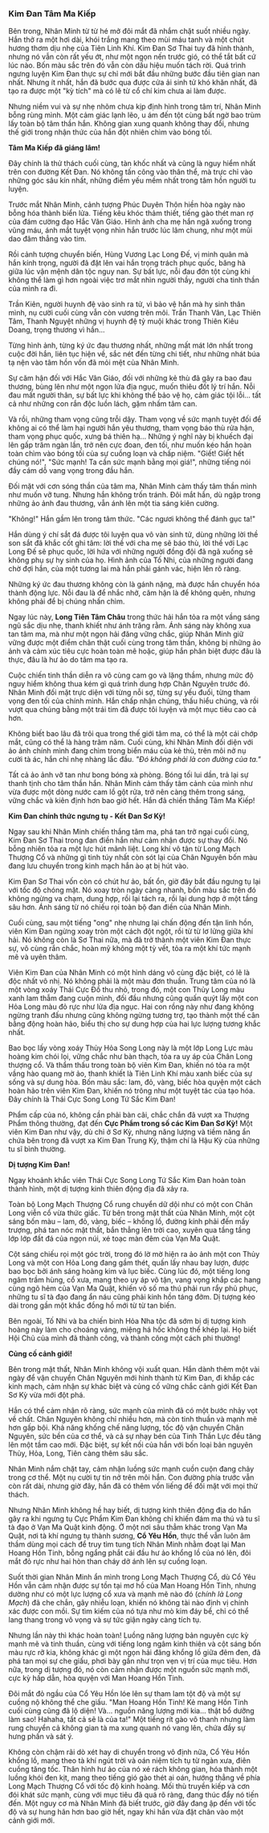 ### Kim Đan Tâm Ma Kiếp

Bên trong, Nhân Minh từ từ hé mở đôi mắt đã nhắm chặt suốt nhiều ngày. Hắn thở ra một hơi dài, khói trắng mang theo mùi máu tanh và một chút hương thơm dịu nhẹ của Tiên Linh Khí. Kim Đan Sơ Thai tuy đã hình thành, nhưng nó vẫn còn rất yếu ớt, như một ngọn nến trước gió, có thể tắt bất cứ lúc nào. Bốn màu sắc trên đó vẫn còn dấu hiệu muốn tách rời. Quá trình ngưng luyện Kim Đan thực sự chỉ mới bắt đầu những bước đầu tiên gian nan nhất. Nhưng ít nhất, hắn đã bước qua được cửa ải sinh tử khó khăn nhất, đã tạo ra được một "kỳ tích" mà có lẽ từ cổ chí kim chưa ai làm được.

Nhưng niềm vui và sự nhẹ nhõm chưa kịp định hình trong tâm trí, Nhân Minh bỗng rùng mình. Một cảm giác lạnh lẽo, u ám đến tột cùng bất ngờ bao trùm lấy toàn bộ tâm thần hắn. Không gian xung quanh không thay đổi, nhưng thế giới trong nhận thức của hắn đột nhiên chìm vào bóng tối.

**Tâm Ma Kiếp đã giáng lâm!**

Đây chính là thử thách cuối cùng, tàn khốc nhất và cũng là nguy hiểm nhất trên con đường Kết Đan. Nó không tấn công vào thân thể, mà trực chỉ vào những góc sâu kín nhất, những điểm yếu mềm nhất trong tâm hồn người tu luyện.

Trước mắt Nhân Minh, cảnh tượng Phúc Duyên Thôn hiền hòa ngày nào bỗng hóa thành biển lửa. Tiếng kêu khóc thảm thiết, tiếng gào thét man rợ của đám cường đạo Hắc Vân Giáo. Hình ảnh cha mẹ hắn ngã xuống trong vũng máu, ánh mắt tuyệt vọng nhìn hắn trước lúc lâm chung, như một mũi dao đâm thẳng vào tim.

Rồi cảnh tượng chuyển biến, Hùng Vương Lạc Long Đế, vị minh quân mà hắn kính trọng, người đã đặt lên vai hắn trọng trách phục quốc, băng hà giữa lúc vận mệnh dân tộc nguy nan. Sự bất lực, nỗi đau đớn tột cùng khi không thể làm gì hơn ngoài việc trơ mắt nhìn người thầy, người cha tinh thần của mình ra đi.

Trần Kiên, người huynh đệ vào sinh ra tử, vì bảo vệ hắn mà hy sinh thân mình, nụ cười cuối cùng vẫn còn vương trên môi. Trần Thanh Vân, Lạc Thiên Tâm, Thanh Nguyệt những vị huynh đệ tỷ muội khác trong Thiên Kiêu Doang, trọng thương vì hắn...

Từng hình ảnh, từng ký ức đau thương nhất, những mất mát lớn nhất trong cuộc đời hắn, liên tục hiện về, sắc nét đến từng chi tiết, như những nhát búa tạ nện vào tâm hồn vốn đã mỏi mệt của Nhân Minh.

Sự căm hận đối với Hắc Vân Giáo, đối với những kẻ thù đã gây ra bao đau thương, bùng lên như một ngọn lửa địa ngục, muốn thiêu đốt lý trí hắn. Nỗi đau mất người thân, sự bất lực khi không thể bảo vệ họ, cảm giác tội lỗi... tất cả như những con rắn độc luồn lách, gặm nhấm tâm can.

Và rồi, những tham vọng cũng trỗi dậy. Tham vọng về sức mạnh tuyệt đối để không ai có thể làm hại người hắn yêu thương, tham vọng báo thù rửa hận, tham vọng phục quốc, xưng bá thiên hạ... Những ý nghĩ này bị khuếch đại lên gấp trăm ngàn lần, trở nên cực đoan, đen tối, như muốn kéo hắn hoàn toàn chìm vào bóng tối của sự cuồng loạn và chấp niệm. "Giết! Giết hết chúng nó!", "Sức mạnh! Ta cần sức mạnh bằng mọi giá!", những tiếng nói đầy cám dỗ vang vọng trong đầu hắn.

Đối mặt với cơn sóng thần của tâm ma, Nhân Minh cảm thấy tâm thần mình như muốn vỡ tung. Nhưng hắn không trốn tránh. Đôi mắt hắn, dù ngập trong những ảo ảnh đau thương, vẫn ánh lên một tia sáng kiên cường.

"Không!" Hắn gầm lên trong tâm thức. "Các ngươi không thể đánh gục ta!"

Hắn dùng ý chí sắt đá được tôi luyện qua vô vàn sinh tử, dùng những lời thề son sắt đã khắc cốt ghi tâm: lời thề với cha mẹ sẽ báo thù, lời thề với Lạc Long Đế sẽ phục quốc, lời hứa với những người đồng đội đã ngã xuống sẽ không phụ sự hy sinh của họ. Hình ảnh của Tố Nhi, của những người đang chờ đợi hắn, của một tương lai mà hắn phải gánh vác, hiện lên rõ ràng.

Những ký ức đau thương không còn là gánh nặng, mà được hắn chuyển hóa thành động lực. Nỗi đau là để nhắc nhở, căm hận là để không quên, nhưng không phải để bị chúng nhấn chìm.

Ngay lúc này, **Long Tiên Tâm Châu** trong thức hải hắn tỏa ra một vầng sáng ngũ sắc dịu nhẹ, thanh khiết như ánh trăng rằm. Ánh sáng này không xua tan tâm ma, mà như một ngọn hải đăng vững chắc, giúp Nhân Minh giữ vững được một điểm chân thật cuối cùng trong tâm thần, không bị những ảo ảnh và cảm xúc tiêu cực hoàn toàn mê hoặc, giúp hắn phân biệt được đâu là thực, đâu là hư ảo do tâm ma tạo ra.

Cuộc chiến tinh thần diễn ra vô cùng cam go và lặng thầm, nhưng mức độ nguy hiểm không thua kém gì quá trình dung hợp Chân Nguyên trước đó. Nhân Minh đối mặt trực diện với từng nỗi sợ, từng sự yếu đuối, từng tham vọng đen tối của chính mình. Hắn chấp nhận chúng, thấu hiểu chúng, và rồi vượt qua chúng bằng một trái tim đã được tôi luyện và một mục tiêu cao cả hơn.

Không biết bao lâu đã trôi qua trong thế giới tâm ma, có thể là một cái chớp mắt, cũng có thể là hàng trăm năm. Cuối cùng, khi Nhân Minh đối diện với ảo ảnh chính mình đang chìm trong biển máu của kẻ thù, trên môi nở nụ cười tà ác, hắn chỉ nhẹ nhàng lắc đầu. _"Đó không phải là con đường của ta."_

Tất cả ảo ảnh vỡ tan như bong bóng xà phòng. Bóng tối lui dần, trả lại sự thanh tịnh cho tâm thần hắn. Nhân Minh cảm thấy tâm cảnh của mình như vừa được một dòng nước cam lồ gột rửa, trở nên càng thêm trong sáng, vững chắc và kiên định hơn bao giờ hết. Hắn đã chiến thắng Tâm Ma Kiếp!

**Kim Đan chính thức ngưng tụ - Kết Đan Sơ Kỳ!**

Ngay sau khi Nhân Minh chiến thắng tâm ma, phá tan trở ngại cuối cùng, Kim Đan Sơ Thai trong đan điền hắn như cảm nhận được sự thay đổi. Nó bỗng nhiên tỏa ra một lực hút mãnh liệt. Long khí vô tận từ Long Mạch Thượng Cổ và những gì tinh túy nhất còn sót lại của Chân Nguyên bốn màu đang lưu chuyển trong kinh mạch hắn ào ạt bị hút vào.

Kim Đan Sơ Thai vốn còn có chút hư ảo, bất ổn, giờ đây bắt đầu ngưng tụ lại với tốc độ chóng mặt. Nó xoay tròn ngày càng nhanh, bốn màu sắc trên đó không ngừng va chạm, dung hợp, rồi lại tách ra, rồi lại dung hợp ở một tầng sâu hơn. Ánh sáng từ nó chiếu rọi toàn bộ đan điền của Nhân Minh.

Cuối cùng, sau một tiếng "ong" nhẹ nhưng lại chấn động đến tận linh hồn, viên Kim Đan ngừng xoay tròn một cách đột ngột, rồi từ từ lơ lửng giữa khí hải. Nó không còn là Sơ Thai nữa, mà đã trở thành một viên Kim Đan thực sự, vô cùng rắn chắc, hoàn mỹ không một tỳ vết, tỏa ra một khí tức mạnh mẽ và uyên thâm.

Viên Kim Đan của Nhân Minh có một hình dáng vô cùng đặc biệt, có lẽ là độc nhất vô nhị. Nó không phải là một màu đơn thuần. Trung tâm của nó là một vòng xoáy Thái Cực Đồ thu nhỏ, trong đó, một con Thủy Long màu xanh lam thẫm đang cuộn mình, đối đầu nhưng cũng quấn quýt lấy một con Hỏa Long màu đỏ rực như lửa địa ngục. Hai con rồng này như đang không ngừng tranh đấu nhưng cũng không ngừng tương trợ, tạo thành một thế cân bằng động hoàn hảo, biểu thị cho sự dung hợp của hai lực lượng tương khắc nhất.

Bao bọc lấy vòng xoáy Thủy Hỏa Song Long này là một lớp Long Lực màu hoàng kim chói lọi, vững chắc như bàn thạch, tỏa ra uy áp của Chân Long thượng cổ. Và thẩm thấu trong toàn bộ viên Kim Đan, khiến nó tỏa ra một vầng hào quang mờ ảo, thanh khiết là Tiên Linh Khí màu xanh biếc của sự sống và sự dung hòa. Bốn màu sắc: lam, đỏ, vàng, biếc hòa quyện một cách hoàn hảo trên viên Kim Đan, khiến nó trông như một tuyệt tác của tạo hóa. Đây chính là Thái Cực Song Long Tứ Sắc Kim Đan!

Phẩm cấp của nó, không cần phải bàn cãi, chắc chắn đã vượt xa Thượng Phẩm thông thường, đạt đến **Cực Phẩm trong số các Kim Đan Sơ Kỳ!** Một viên Kim Đan như vậy, dù chỉ ở Sơ Kỳ, nhưng năng lượng và tiềm năng ẩn chứa bên trong đã vượt xa Kim Đan Trung Kỳ, thậm chí là Hậu Kỳ của những tu sĩ bình thường.

**Dị tượng Kim Đan!**

Ngay khoảnh khắc viên Thái Cực Song Long Tứ Sắc Kim Đan hoàn toàn thành hình, một dị tượng kinh thiên động địa đã xảy ra.

Toàn bộ Long Mạch Thượng Cổ rung chuyển dữ dội như có một con Chân Long viễn cổ vừa thức giấc. Từ bên trong mật thất của Nhân Minh, một cột sáng bốn màu – lam, đỏ, vàng, biếc – khổng lồ, đường kính phải đến mấy trượng, phá tan nóc mật thất, bắn thẳng lên trời cao, xuyên qua tầng tầng lớp lớp đất đá của ngọn núi, xé toạc màn đêm của Vạn Ma Quật.

Cột sáng chiếu rọi một góc trời, trong đó lờ mờ hiện ra ảo ảnh một con Thủy Long và một con Hỏa Long đang gầm thét, quấn lấy nhau bay lượn, được bao bọc bởi ánh sáng hoàng kim và lục biếc. Cùng lúc đó, một tiếng long ngâm trầm hùng, cổ xưa, mang theo uy áp vô tận, vang vọng khắp các hang cùng ngõ hẻm của Vạn Ma Quật, khiến vô số ma thú phải run rẩy phủ phục, những tu sĩ tà đạo đang ẩn náu cũng phải kinh hồn táng đởm. Dị tượng kéo dài trong gần một khắc đồng hồ mới từ từ tan biến.

Bên ngoài, Tố Nhi và ba chiến binh Hỏa Nha tộc đã sớm bị dị tượng kinh hoàng này làm cho choáng váng, miệng há hốc không thể khép lại. Họ biết Hội Chủ của mình đã thành công, và thành công một cách phi thường!

**Củng cố cảnh giới!**

Bên trong mật thất, Nhân Minh không vội xuất quan. Hắn dành thêm một vài ngày để vận chuyển Chân Nguyên mới hình thành từ Kim Đan, đi khắp các kinh mạch, cảm nhận sự khác biệt và củng cố vững chắc cảnh giới Kết Đan Sơ Kỳ vừa mới đột phá.

Hắn có thể cảm nhận rõ ràng, sức mạnh của mình đã có một bước nhảy vọt về chất. Chân Nguyên không chỉ nhiều hơn, mà còn tinh thuần và mạnh mẽ hơn gấp bội. Khả năng khống chế năng lượng, tốc độ vận chuyển Chân Nguyên, sức bền của cơ thể, và cả sự nhạy bén của Tinh Thần Lực đều tăng lên một tầm cao mới. Đặc biệt, sự kết nối của hắn với bốn loại bản nguyên Thủy, Hỏa, Long, Tiên càng thêm sâu sắc.

Nhân Minh nắm chặt tay, cảm nhận luồng sức mạnh cuồn cuộn đang chảy trong cơ thể. Một nụ cười tự tin nở trên môi hắn. Con đường phía trước vẫn còn rất dài, nhưng giờ đây, hắn đã có thêm vốn liếng để đối mặt với mọi thử thách.

Nhưng Nhân Minh không hề hay biết, dị tượng kinh thiên động địa do hắn gây ra khi ngưng tụ Cực Phẩm Kim Đan không chỉ khiến đám ma thú và tu sĩ tà đạo ở Vạn Ma Quật kinh động. Ở một nơi sâu thẳm khác trong Vạn Ma Quật, nơi tà khí ngưng tụ thành sương, **Cổ Yêu Hồn**, thực thể vẫn luôn âm thầm dùng mọi cách để truy tìm tung tích Nhân Minh nhằm đoạt lại Man Hoang Hồn Tinh, bỗng ngẩng phắt cái đầu hư ảo khổng lồ của nó lên, đôi mắt đỏ rực như hai hòn than cháy dở ánh lên sự cuồng loạn.

Suốt thời gian Nhân Minh ẩn mình trong Long Mạch Thượng Cổ, dù Cổ Yêu Hồn vẫn cảm nhận được sự tồn tại mơ hồ của Man Hoang Hồn Tinh, nhưng dường như có một lực lượng cổ xưa và mạnh mẽ nào đó (_chính là Long Mạch_) đã che chắn, gây nhiễu loạn, khiến nó không tài nào định vị chính xác được con mồi. Sự tìm kiếm của nó tựa như mò kim đáy bể, chỉ có thể lang thang trong vô vọng và sự tức giận ngày càng tích tụ.

Nhưng lần này thì khác hoàn toàn! Luồng năng lượng bản nguyên cực kỳ mạnh mẽ và tinh thuần, cùng với tiếng long ngâm kinh thiên và cột sáng bốn màu rực rỡ kia, không khác gì một ngọn hải đăng khổng lồ giữa đêm đen, đã phá tan mọi sự che giấu, phơi bày gần như trọn vẹn vị trí của mục tiêu. Hơn nữa, trong dị tượng đó, nó còn cảm nhận được một nguồn sức mạnh mới, cực kỳ hấp dẫn, hòa quyện với Man Hoang Hồn Tinh.

Đôi mắt đỏ ngầu của Cổ Yêu Hồn lóe lên sự tham lam tột độ và một sự cuồng nộ không thể che giấu. "Man Hoang Hồn Tinh! Kẻ mang Hồn Tinh cuối cùng cũng đã lộ diện! Và... nguồn năng lượng mới kia... thật bổ dưỡng làm sao! Hahaha, tất cả sẽ là của ta!" Một tiếng rít gào vô thanh nhưng làm rung chuyển cả không gian tà ma xung quanh nó vang lên, chứa đầy sự hưng phấn và sát ý.

Không còn chậm rãi dò xét hay di chuyển trong vô định nữa, Cổ Yêu Hồn khổng lồ, mang theo tà khí ngút trời và oán niệm tích tụ từ ngàn xưa, điên cuồng tăng tốc. Thân hình hư ảo của nó xé rách không gian, hóa thành một luồng khói đen kịt, mang theo tiếng gió gào thét ai oán, hướng thẳng về phía Long Mạch Thượng Cổ với tốc độ kinh hoàng. Mối thù truyền kiếp và cơn đói khát sức mạnh, cùng với mục tiêu đã quá rõ ràng, đang thúc đẩy nó tiến đến. Một nguy cơ mà Nhân Minh đã biết trước, giờ đây đang ập đến với tốc độ và sự hung hãn hơn bao giờ hết, ngay khi hắn vừa đặt chân vào một cảnh giới mới.
